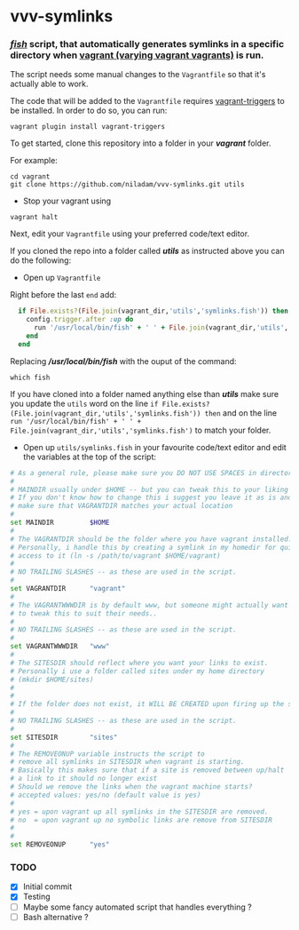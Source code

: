 # vvv-symlinks
### [*fish*](https://github.com/fish-shell/fish-shell) script, that automatically generates symlinks in a specific directory when [vagrant (varying vagrant vagrants)](https://github.com/Varying-Vagrant-Vagrants/VVV) is run.

The script needs some manual changes to the `Vagrantfile` so that it's actually able to work.

The code that will be added to the `Vagrantfile` requires [vagrant-triggers](https://github.com/emyl/vagrant-triggers) to be installed. In order to do so, you can run:

```
vagrant plugin install vagrant-triggers
```

To get started, clone this repository into a folder in your ***vagrant*** folder.

For example:

```
cd vagrant
git clone https://github.com/niladam/vvv-symlinks.git utils
```

* Stop your vagrant using

`vagrant halt`

Next, edit your `Vagrantfile` using your preferred code/text editor.

If you cloned the repo into a folder called ***utils*** as instructed above you can do the following:

* Open up `Vagrantfile`

Right before the last ```end``` add:

```ruby
  if File.exists?(File.join(vagrant_dir,'utils','symlinks.fish')) then
    config.trigger.after :up do
      run '/usr/local/bin/fish' + ' ' + File.join(vagrant_dir,'utils','symlinks.fish')
    end
  end
```

Replacing ***/usr/local/bin/fish*** with the ouput of the command:

`which fish`

If you have cloned into a folder named anything else than ***utils*** make sure you update the `utils` word on the line `if File.exists?(File.join(vagrant_dir,'utils','symlinks.fish')) then` and on the line `run '/usr/local/bin/fish' + ' ' + File.join(vagrant_dir,'utils','symlinks.fish')` to match your folder.

* Open up `utils/symlinks.fish` in your favourite code/text editor and edit the variables at the top of the script:

```bash
# As a general rule, please make sure you DO NOT USE SPACES in directories.
#
# MAINDIR usually under $HOME -- but you can tweak this to your liking
# If you don't know how to change this i suggest you leave it as is and
# make sure that VAGRANTDIR matches your actual location
#
set MAINDIR			$HOME
#
# The VAGRANTDIR should be the folder where you have vagrant installed.
# Personally, i handle this by creating a symlink in my homedir for quick
# access to it (ln -s /path/to/vagrant $HOME/vagrant)
#
# NO TRAILING SLASHES -- as these are used in the script.
#
set VAGRANTDIR		"vagrant"
#
# The VAGRANTWWWDIR is by default www, but someone might actually want
# to tweak this to suit their needs..
#
# NO TRAILING SLASHES -- as these are used in the script.
#
set VAGRANTWWWDIR	"www"
#
# The SITESDIR should reflect where you want your links to exist.
# Personally i use a folder called sites under my home directory
# (mkdir $HOME/sites)
#
#
# If the folder does not exist, it WILL BE CREATED upon firing up the script
#
# NO TRAILING SLASHES -- as these are used in the script.
#
set SITESDIR		"sites"
#
# The REMOVEONUP variable instructs the script to
# remove all symlinks in SITESDIR when vagrant is starting.
# Basically this makes sure that if a site is removed between up/halt
# a link to it should no longer exist
# Should we remove the links when the vagrant machine starts?
# accepted values: yes/no (default value is yes)
#
# yes = upon vagrant up all symlinks in the SITESDIR are removed.
# no  = upon vagrant up no symbolic links are remove from SITESDIR
#
#
set REMOVEONUP		"yes"
```

### TODO
- [x] Initial commit
- [x] Testing
- [ ] Maybe some fancy automated script that handles everything ?
- [ ] Bash alternative ?